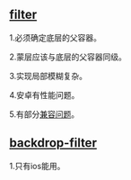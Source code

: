 ## [filter](https://www.w3.org/TR/filter-effects-1/)
1.必须确定底层的父容器。

2.蒙层应该与底层的父容器同级。

3.实现局部模糊复杂。

4.安卓有性能问题。

5.有部分[兼容问题](http://caniuse.com/#search=css%20filter)。

## [backdrop-filter](https://drafts.fxtf.org/filter-effects-2/#BackdropFilterProperty)
1.只有ios能用。
